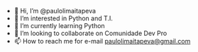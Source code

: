 - 👋 Hi, I’m @paulolimaitapeva
- 👀 I’m interested in Python and T.I.
- 🌱 I’m currently learning Python
- 💞️ I’m looking to collaborate on Comunidade Dev Pro
- 📫 How to reach me for e-mail paulolimaitapeva@gmail.com

<!---
paulolimaitapeva/paulolimaitapeva is a ✨ special ✨ repository because its `README.md` (this file) appears on your GitHub profile.
You can click the Preview link to take a look at your changes.
--->
